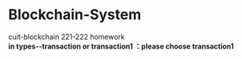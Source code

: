 # Blockchain-System
cuit-blockchain 221-222  homework  
**in types--transaction or transaction1 ：please choose transaction1**
